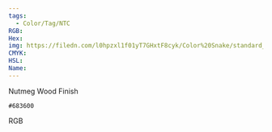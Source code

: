 ```yaml
---
tags:
  - Color/Tag/NTC
RGB:
Hex:
img: https://filedn.com/l0hpzxl1f01yT7GHxtF8cyk/Color%20Snake/standard_csv_to_svg/%23/683600.svg
CMYK:
HSL:
Name:
---
```

Nutmeg Wood Finish
```palette
#683600
```
RGB
